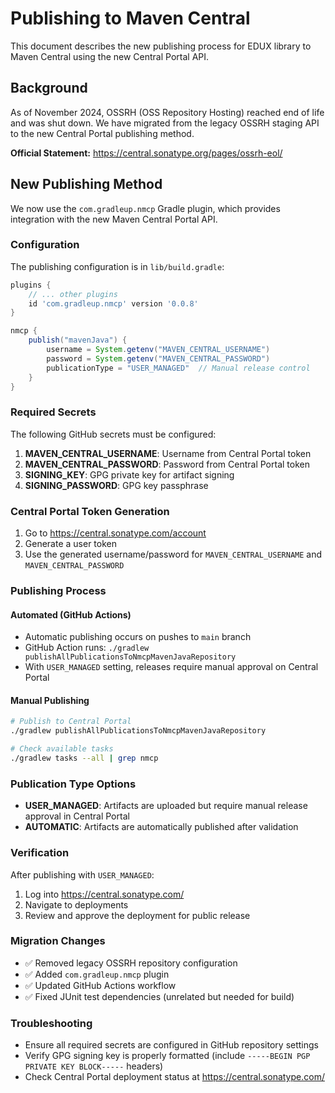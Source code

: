 # Publishing to Maven Central

This document describes the new publishing process for EDUX library to Maven Central using the new Central Portal API.

## Background

As of November 2024, OSSRH (OSS Repository Hosting) reached end of life and was shut down. We have migrated from the legacy OSSRH staging API to the new Central Portal publishing method.

**Official Statement:** https://central.sonatype.org/pages/ossrh-eol/

## New Publishing Method

We now use the `com.gradleup.nmcp` Gradle plugin, which provides integration with the new Maven Central Portal API.

### Configuration

The publishing configuration is in `lib/build.gradle`:

```gradle
plugins {
    // ... other plugins
    id 'com.gradleup.nmcp' version '0.0.8'
}

nmcp {
    publish("mavenJava") {
        username = System.getenv("MAVEN_CENTRAL_USERNAME")
        password = System.getenv("MAVEN_CENTRAL_PASSWORD")
        publicationType = "USER_MANAGED"  // Manual release control
    }
}
```

### Required Secrets

The following GitHub secrets must be configured:

1. **MAVEN_CENTRAL_USERNAME**: Username from Central Portal token
2. **MAVEN_CENTRAL_PASSWORD**: Password from Central Portal token  
3. **SIGNING_KEY**: GPG private key for artifact signing
4. **SIGNING_PASSWORD**: GPG key passphrase

### Central Portal Token Generation

1. Go to https://central.sonatype.com/account
2. Generate a user token
3. Use the generated username/password for `MAVEN_CENTRAL_USERNAME` and `MAVEN_CENTRAL_PASSWORD`

### Publishing Process

#### Automated (GitHub Actions)
- Automatic publishing occurs on pushes to `main` branch
- GitHub Action runs: `./gradlew publishAllPublicationsToNmcpMavenJavaRepository`
- With `USER_MANAGED` setting, releases require manual approval on Central Portal

#### Manual Publishing
```bash
# Publish to Central Portal
./gradlew publishAllPublicationsToNmcpMavenJavaRepository

# Check available tasks
./gradlew tasks --all | grep nmcp
```

### Publication Type Options

- **USER_MANAGED**: Artifacts are uploaded but require manual release approval in Central Portal
- **AUTOMATIC**: Artifacts are automatically published after validation

### Verification

After publishing with `USER_MANAGED`:
1. Log into https://central.sonatype.com/
2. Navigate to deployments
3. Review and approve the deployment for public release

### Migration Changes

- ✅ Removed legacy OSSRH repository configuration
- ✅ Added `com.gradleup.nmcp` plugin
- ✅ Updated GitHub Actions workflow
- ✅ Fixed JUnit test dependencies (unrelated but needed for build)

### Troubleshooting

- Ensure all required secrets are configured in GitHub repository settings
- Verify GPG signing key is properly formatted (include `-----BEGIN PGP PRIVATE KEY BLOCK-----` headers)
- Check Central Portal deployment status at https://central.sonatype.com/